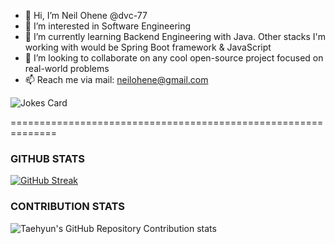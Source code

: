 - 👋 Hi, I’m Neil Ohene @dvc-77
- 👀 I’m interested in Software Engineering 
- 🌱 I’m currently learning Backend Engineering with Java. Other stacks I'm working with would be Spring Boot framework & JavaScript
- 💞️ I’m looking to collaborate on any cool open-source project focused on real-world problems
- 📫 Reach me via mail:
     neilohene@gmail.com

![Jokes Card](https://readme-jokes.vercel.app/api)
     
==============================================================

###    GITHUB STATS
[![GitHub Streak](https://streak-stats.demolab.com?user=dvc-77&theme=gruvbox&mode=weekly)](https://git.io/streak-stats)


###  CONTRIBUTION STATS
![Taehyun's GitHub Repository Contribution stats](https://github-contributor-stats.vercel.app/api?username=dvc-77)

